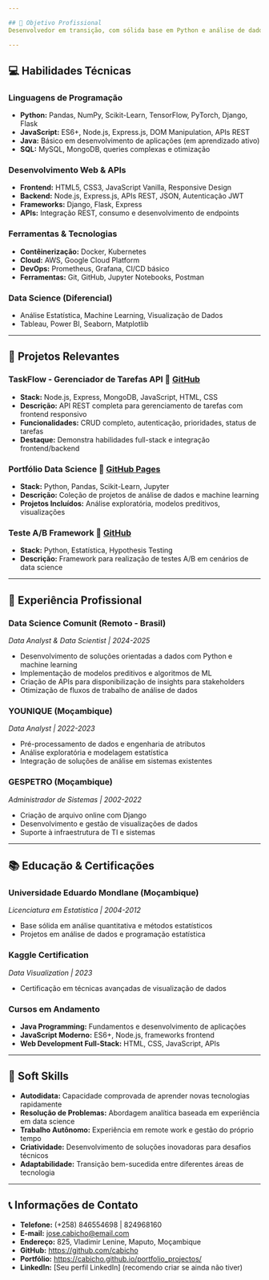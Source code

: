 ```yaml
---

## 🎯 Objetivo Profissional
Desenvolvedor em transição, com sólida base em Python e análise de dados, buscando oportunidade como **Desenvolvedor Júnior** para aplicar e expandir conhecimentos em Java, JavaScript e desenvolvimento web. Autodidata, criativo e com forte capacidade de aprendizado rápido, pronto para contribuir em projetos desafiadores na Luwali Technologies.

---
```


## 💻 Habilidades Técnicas

### **Linguagens de Programação**
- **Python:** Pandas, NumPy, Scikit-Learn, TensorFlow, PyTorch, Django, Flask
- **JavaScript:** ES6+, Node.js, Express.js, DOM Manipulation, APIs REST
- **Java:** Básico em desenvolvimento de aplicações (em aprendizado ativo)
- **SQL:** MySQL, MongoDB, queries complexas e otimização

### **Desenvolvimento Web & APIs**
- **Frontend:** HTML5, CSS3, JavaScript Vanilla, Responsive Design
- **Backend:** Node.js, Express.js, APIs REST, JSON, Autenticação JWT
- **Frameworks:** Django, Flask, Express
- **APIs:** Integração REST, consumo e desenvolvimento de endpoints

### **Ferramentas & Tecnologias**
- **Contêinerização:** Docker, Kubernetes
- **Cloud:** AWS, Google Cloud Platform
- **DevOps:** Prometheus, Grafana, CI/CD básico
- **Ferramentas:** Git, GitHub, Jupyter Notebooks, Postman

### **Data Science (Diferencial)**
- Análise Estatística, Machine Learning, Visualização de Dados
- Tableau, Power BI, Seaborn, Matplotlib

---

## 🚀 Projetos Relevantes

### **TaskFlow - Gerenciador de Tarefas API** 🔗 [GitHub](https://github.com/cabicho/taskflow-api)
- **Stack:** Node.js, Express, MongoDB, JavaScript, HTML, CSS
- **Descrição:** API REST completa para gerenciamento de tarefas com frontend responsivo
- **Funcionalidades:** CRUD completo, autenticação, prioridades, status de tarefas
- **Destaque:** Demonstra habilidades full-stack e integração frontend/backend

### **Portfólio Data Science** 🔗 [GitHub Pages](https://cabicho.github.io/portfolio_projectos/)
- **Stack:** Python, Pandas, Scikit-Learn, Jupyter
- **Descrição:** Coleção de projetos de análise de dados e machine learning
- **Projetos Incluídos:** Análise exploratória, modelos preditivos, visualizações

### **Teste A/B Framework** 🔗 [GitHub](https://github.com/stick35em10/Teste-A-B)
- **Stack:** Python, Estatística, Hypothesis Testing
- **Descrição:** Framework para realização de testes A/B em cenários de data science

---

## 💼 Experiência Profissional

### **Data Science Comunit** (Remoto - Brasil)
*Data Analyst & Data Scientist | 2024-2025*
- Desenvolvimento de soluções orientadas a dados com Python e machine learning
- Implementação de modelos preditivos e algoritmos de ML
- Criação de APIs para disponibilização de insights para stakeholders
- Otimização de fluxos de trabalho de análise de dados

### **YOUNIQUE** (Moçambique)
*Data Analyst | 2022-2023*
- Pré-processamento de dados e engenharia de atributos
- Análise exploratória e modelagem estatística
- Integração de soluções de análise em sistemas existentes

### **GESPETRO** (Moçambique)
*Administrador de Sistemas | 2002-2022*
- Criação de arquivo online com Django
- Desenvolvimento e gestão de visualizações de dados
- Suporte à infraestrutura de TI e sistemas

---

## 📚 Educação & Certificações

### **Universidade Eduardo Mondlane** (Moçambique)
*Licenciatura em Estatística | 2004-2012*
- Base sólida em análise quantitativa e métodos estatísticos
- Projetos em análise de dados e programação estatística

### **Kaggle Certification**
*Data Visualization | 2023*
- Certificação em técnicas avançadas de visualização de dados

### **Cursos em Andamento**
- **Java Programming:** Fundamentos e desenvolvimento de aplicações
- **JavaScript Moderno:** ES6+, Node.js, frameworks frontend
- **Web Development Full-Stack:** HTML, CSS, JavaScript, APIs

---

## 🌟 Soft Skills
- **Autodidata:** Capacidade comprovada de aprender novas tecnologias rapidamente
- **Resolução de Problemas:** Abordagem analítica baseada em experiência em data science
- **Trabalho Autônomo:** Experiência em remote work e gestão do próprio tempo
- **Criatividade:** Desenvolvimento de soluções inovadoras para desafios técnicos
- **Adaptabilidade:** Transição bem-sucedida entre diferentes áreas de tecnologia

---

## 📞 Informações de Contato
- **Telefone:** (+258) 846554698 | 824968160
- **E-mail:** jose.cabicho@email.com
- **Endereço:** 825, Vladimir Lenine, Maputo, Moçambique
- **GitHub:** https://github.com/cabicho
- **Portfólio:** https://cabicho.github.io/portfolio_projectos/
- **LinkedIn:** [Seu perfil LinkedIn] (recomendo criar se ainda não tiver)
